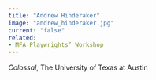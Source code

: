 ```yaml
---
title: "Andrew Hinderaker"
image: "andrew_hinderaker.jpg"
current: "false"
related:
- MFA Playwrights’ Workshop
---
```


*Colossal*, The University of Texas at Austin

